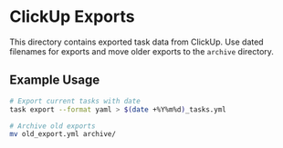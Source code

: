 # ClickUp Exports

This directory contains exported task data from ClickUp. Use dated filenames for exports and move older exports to the `archive` directory.

## Example Usage
```bash
# Export current tasks with date
task export --format yaml > $(date +%Y%m%d)_tasks.yml

# Archive old exports
mv old_export.yml archive/
```
